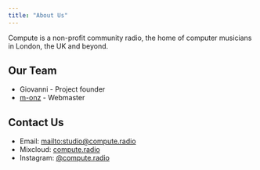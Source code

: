 ```yaml
---
title: "About Us"
---
```


Compute is a non-profit community radio, the home of computer musicians in London, the UK and beyond.

## Our Team


- Giovanni - Project founder
- [m-onz](https://m-onz.net) - Webmaster


## Contact Us


* Email: [mailto:studio@compute.radio](studio@compute.radio)
* Mixcloud: [compute.radio](https://www.mixcloud.com/computedotradio/)
* Instagram: [@compute.radio](https://www.instagram.com/compute.radio/)


